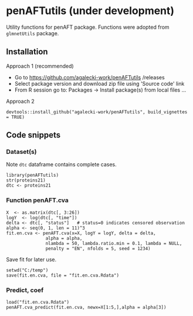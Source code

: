 # penAFTutils (under development)

Utility functions for penAFT package. Functions were adopted from `glmnetUtils` package.

## Installation

Approach 1 (recommended)

* Go to https://github.com/agalecki-work/penAFTutils /releases
* Select package version and download zip file using 'Source code' link
* From R session go to: Packages -> Install package(s) from local files ... 

Approach 2

`devtools::install_github("agalecki-work/penAFTutils", build_vignettes = TRUE)`

## Code snippets

### Dataset(s) 

Note `dtc` dataframe contains complete cases.

```
library(penAFTutils)
str(proteins21)
dtc <- proteins21
```


### Function penAFT.cva


```
X  <- as.matrix(dtc[, 3:26])
logY  <- log(dtc[, "time"]) 
delta <- dtc[, "status"]   # status=0 indicates censored observation 
alpha <- seq(0, 1, len = 11)^3
fit.en.cva <- penAFT.cva(x=X, logY = logY, delta = delta,
               alpha = alpha,
               nlambda = 50, lambda.ratio.min = 0.1, lambda = NULL,
               penalty = "EN", nfolds = 5, seed = 1234)
```

Save fit for later use.

```
setwd("C:/temp")
save(fit.en.cva, file = "fit.en.cva.Rdata")
```

### Predict, coef

```
load("fit.en.cva.Rdata")
penAFT.cva_predict(fit.en.cva, newx=X[1:5,],alpha = alpha[3])

```